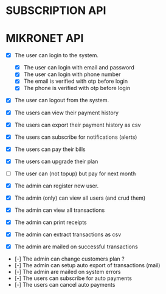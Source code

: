 # SUBSCRIPTION API

# MIKRONET API

- [x] The user can login to the system.
  - [x] The user can login with email and password
  - [x] The user can login with phone number
  - [x] The email is verified with otp before login
  - [x] The phone is verified with otp before login
- [x] The user can logout from the system.
- [x] The users can view their payment history
- [x] The users can export their payment history as csv
- [x] The users can subscribe for notifications (alerts)
- [x] The users can pay their bills
- [x] The users can upgrade their plan
- [ ] The user can (not topup) but pay for next month

- [x] The admin can register new user.
- [x] The admin (only) can view all users (and crud them)
- [x] The admin can view all transactions
- [x] The admin can print receipts
- [x] The admin can extract transactions as csv
- [x] The admin are mailed on successful transactions

- [-] The admin can change customers plan ?
- [-] The admin can setup auto export of transactions (mail)
- [-] The admin are mailed on system errors
- [-] The users can subscribe for auto payments
- [-] The users can cancel auto payments
